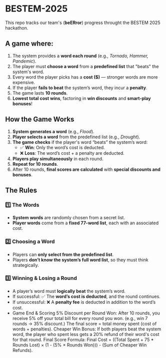 # BESTEM-2025

This repo tracks our team's (**beERror**) progress throught the BESTEM 2025 hackathon.

## A game where:

1. The system provides a **word each round** (e.g., *Tornado, Hammer, Pandemic*).
2. The player must **choose a word** from a **predefined list** that "beats" the system's word.
3. Every word the player picks has a **cost ($)** — stronger words are more expensive.
4. If the player **fails to beat** the system’s word, they incur a **penalty**.
5. The game lasts **10 rounds**.
6. **Lowest total cost wins**, factoring in **win discounts** and **smart-play bonuses**!

## How the Game Works

1. **System generates a word** (e.g., *Flood*).
2. **Player selects a word** from the predefined list (e.g., *Drought*).
3. **The game checks** if the player's word “beats” the system’s word:
    - ✅ **Win**: Only the word’s cost is deducted.
    - ❌ **Loss**: The word’s cost + a penalty are deducted.
4. **Players play simultaneously** in each round.
5. **Repeat for 10 rounds**.
6. After 10 rounds, **final scores are calculated** with **special discounts and bonuses**.

## The Rules

### 1️⃣ The Words

- **System words** are randomly chosen from a secret list.
- **Player words** come from a **fixed 77-word list**, each with an associated cost.

### 2️⃣ Choosing a Word

- Players can **only select from the predefined list**.
- Players **don’t know the system’s full word list**, so they must think strategically.

### 3️⃣ Winning & Losing a Round

- A player’s word must **logically beat** the system’s word.
- If successful:
✅ The **word’s cost is deducted**, and the round continues.
- If unsuccessful:
❌ A **penalty fee** is deducted in addition to the word’s cost. 
- Game End & Scoring
5% Discount per Round Won:
After 10 rounds, you receive 5% off your total bill for every round you won.
(e.g., win 7 rounds → 35% discount.)
The final score = total money spent (cost of words + penalties).
Cheaper Win Bonus:
If both players beat the system word, the player who spent less gets a 20% refund of their word's cost for that round.
Final Score Formula:
Final Cost = ((Total Spent + 75 * Rounds Lost)  × (1 - (5% × Rounds Won))) - (Sum of Cheaper Win Refunds).
